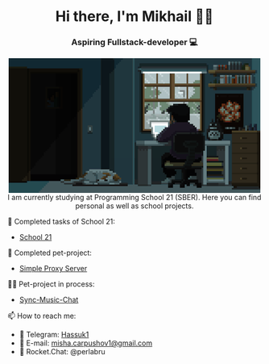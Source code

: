 <div id="header" align="center">
    <h1>Hi there, I'm Mikhail 🖐🏻</h1>
    <h3>Aspiring Fullstack-developer 💻</h3>
<img align="center" alt="GIF"  src="./gif.gif" />
</div>
<div id="about" align="center">I am currently studying at Programming School 21 (SBER). Here you can find personal as well as school projects.</div>

🎉 Completed tasks of School 21:

- [School 21](https://github.com/stars/Hasuk1/lists/school-21)

👾 Completed pet-project:

- [Simple Proxy Server](https://github.com/Hasuk1/Proxy-Server-with-logging-SQL-queries)

👨‍💻 Pet-project in process:

- [Sync-Music-Chat](https://github.com/perla-ru/Sync-Music-Chat)

📫 How to reach me:
- 💬 Telegram: [Hassuk1](https://t.me/Hassuk1)
- 📩 E-mail: misha.carpushov1@gmail.com
- 🚀 Rocket.Chat: @perlabru
